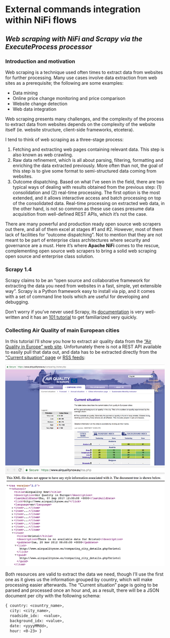 **External commands integration within NiFi flows**
=======
*Web scraping with NiFi and Scrapy via the ExecuteProcess processor*
-------
### Introduction and motivation
Web scraping is a technique used often times to extract data from websites for further processing. Many use cases  involve data extraction from web sites as a prerequisite; the following are some examples:

 - Data mining
 - Online price change monitoring and price comparison
 - Website change detection
 - Web data integration

Web scraping presents many challenges, and the complexity of the process to extract data from websites depends on the complexity of the website itself (ie. website structure, client-side frameworks, etcetera).

I tend to think of web scraping as a three-stage process:

 1. Fetching and extracting web pages containing relevant data. This step is also known as web crawling.
 2. Raw data refinement, which is all about parsing, filtering, formatting and enriching the data extracted previously. More often than not, the goal of this step is to give some format to semi-structured data coming from websites.
 3. Outcome dispatching. Based on what I’ve seen in the field, there are two typical ways of dealing with results obtained from the previous step: (1) consolidation and (2) real-time processing.
The first option is the most extended, and it allows interactive access and batch processing on top of the consolidated data. Real-time processing on extracted web data, in the other hand, is not so common as these use cases presume data acquisition from well-defined REST APIs, which it’s not the case. 

There are many powerful and production ready open source web scrapers out there, and all of them excel at stages #1 and #2. However, most of them lack of facilities for “outcome dispatching”. Not to mention that they are not meant to be part of enterprise class architectures where security and governance are a must. Here it’s where **Apache NiFi** comes to the rescue, complementing open source web scrapers to bring a solid web scraping open source and enterprise class solution.

### Scrapy 1.4
Scrapy claims to be an “open source and collaborative framework for extracting the data you need from websites in a fast, simple, yet extensible way”. Scrapy is a Python framework easy to install via pip, and it comes with a set of command line tools which are useful for developing and debugging.

Don’t worry if you’ve never used Scrapy, its [documentation](https://docs.scrapy.org/en/latest/index.html) is very well-written and it has an [101 tutorial](https://docs.scrapy.org/en/latest/intro/tutorial.html) to get familiarized very quickly.
### Collecting Air Quality of main European cities
In this tutorial I’ll show you how to extract air quality data from the [“Air Quality in Europe” web site](https://www.airqualitynow.eu). Unfortunately there is not a REST API available to easily pull that data out, and data has to be extracted directly from the [“Current situation” page](https://www.airqualitynow.eu/comparing_home.php) or [RSS feeds](https://www.airqualitynow.eu/rss.php):


![pic1](img/Air%20Quality%20in%20Europe%20web%20site.png)
![pic2](img/RSS%20feed.png)

Both resources are valid to extract the data we need, though I’ll use the first one as it gives us the information grouped by country, which will make processing easier afterwards. The “Current situation” page is going to be parsed and processed once an hour and, as a result, there will be a JSON document per city with the following schema:

```
{ country: <country_name>,
  city: <city_name>,
  roadside_idx:  <value>,
  background_idx: <value>,
  date: <yyyyMMdd>,
  hour: <0-23> }
```


